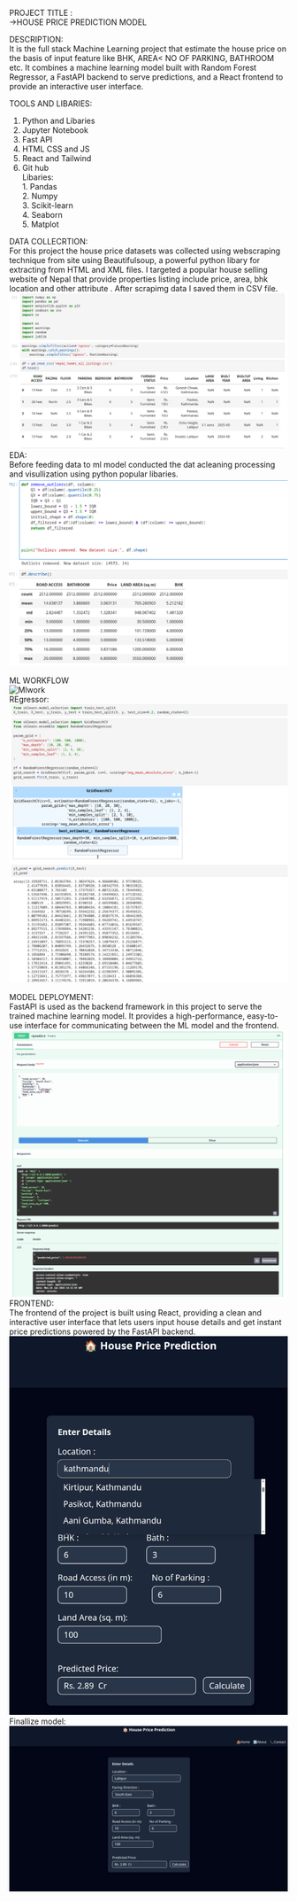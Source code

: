 PROJECT TITLE :                                                                                                                                                          
->HOUSE PRICE PREDICTION MODEL

DESCRIPTION:                                                                                                                                                            
It is the full stack Machine Learning project that estimate  the house price on the basis of input feature like BHK, AREA< NO OF PARKING, BATHROOM etc. 
It combines a machine learning model built with Random Forest Regressor, a FastAPI backend to serve predictions, and a React frontend to provide an interactive user interface.

TOOLS AND LIBARIES:
1. Python and Libaries
2. Jupyter Notebook
3. Fast API
4. HTML CSS and JS
5. React and Tailwind
6. Git hub                                                                                                                                                                                                                           
   Libaries:                                                                                                                                     
       1. Pandas                                                                                                                                                                 
       2. Numpy                                                                                                                                                                                                    
       3. Scikit-learn                                                                                                                                                             
       4. Seaborn                                                                                                                                                                             
       5. Matplot



DATA COLLECRTION:                                                                                                                                                                                
For  this project the house price datasets was collected using webscraping technique from site using Beautifulsoup, a powerful python libary for extracting from HTML and XML files. I targeted a popular house selling website of Nepal that provide properties listing include price, area, bhk location and other attribute . After scrapimg data I saved them in CSV file.
![EDA](ML_Model/housepred4.png)
EDA:                                                                                                                                       
Before feeding data to ml model  conducted the dat acleaning processing and visullization using python popular libaries.
   ![EDA](ML_Model/housepred5.png)
   
  
 ML WORKFLOW                                                                                                                                                                      
 ![Mlwork](ML_Model/Working_of_RF_1.png)                                                                                                                  
 REgressor:                                                                                                                                          
   ![Mlwork](ML_Model/housepred6.png)                                                                                                                                                                        

MODEL DEPLOYMENT:                                                                                                                                                                                                                           
FastAPI is used as the backend framework in this project to serve the trained machine learning model. It provides a high-performance, easy-to-use interface for communicating between the ML model and the frontend.
  ![backend](ML_Model/housepred3.png)                                                                                                                                                                                             
FRONTEND:                                                                                                                                                                                                                                                               
The frontend of the project is built using React, providing a clean and interactive user interface that lets users input house details and get instant price predictions powered by the FastAPI backend.
   ![frontend](ML_Model/housepred2.png)                                                                                                                                             
Finallize model:                                                                                                                                                                                                   
 ![frontend](ML_Model/housepred.png)

